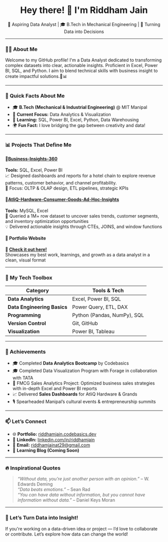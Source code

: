<h1 align="center">Hey there! 👋 I'm Riddham Jain</h1>
<p align="center">
  🚀 Aspiring Data Analyst | 🎓 B.Tech in Mechanical Engineering | 🎯 Turning Data into Decisions
</p>

---

### 👨‍💻 About Me

Welcome to my GitHub profile! I'm a Data Analyst dedicated to transforming complex datasets into clear, actionable insights. Proficient in Excel, Power BI, SQL, and Python. I aim to blend technical skills with business insight to create impactful solutions.🚀📊

---

### 📌 Quick Facts About Me

- 🎓 **B.Tech (Mechanical & Industrial Engineering)** @ MIT Manipal  
- 🎯 **Current Focus:** Data Analytics & Visualization  
- 🌱 **Learning:** SQL, Power BI, Excel, Python, Data Warehousing  
- 🌍 **Fun Fact:** I love bridging the gap between creativity and data!

---

### 📊 Projects That Define Me

#### 📌[Business-Insights-360](https://app.powerbi.com/links/RMSYEAo2rl?ctid=c6e549b3-5f45-4032-aae9-d4244dc5b2c4&pbi_source=linkShare) 
**Tools:** SQL, Excel, Power BI  
📈 Designed dashboards and reports for a hotel chain to explore revenue patterns, customer behavior, and channel profitability.  
🚀 Focus: OLTP & OLAP design, ETL pipelines, strategic KPIs

#### 📌[AtliQ-Hardware-Consumer-Goods-Ad-Hoc-Insights](https://github.com/Jainriddham/AtliQ-Hardware-Consumer-Goods-Ad-Hoc-Insights)  
**Tools:** MySQL, Excel  
🧠 Queried a 1M+ row dataset to uncover sales trends, customer segments, and inventory optimization opportunities  
💡 Delivered actionable insights through CTEs, JOINS, and window functions

#### 📌 Portfolio Website  
**🔗 [Check it out here!](https://codebasics.io/portfolio/Riddham-Jain)**  
Showcases my best work, learnings, and growth as a data analyst in a clean, visual format

---

### 🧰 My Tech Toolbox

| Category                     | Tools & Tech |
|-----------------------------|--------------|
| **Data Analytics**          | Excel, Power BI, SQL |
| **Data Engineering Basics** | Power Query, ETL, DAX |
| **Programming**             | Python (Pandas, NumPy), SQL |
| **Version Control**         | Git, GitHub |
| **Visualization**           | Power BI, Tableau |
                 

---

### 🌟 Achievements

- 🎓 Completed **Data Analytics Bootcamp** by Codebasics
- 🎓 Completed Data Visualization Program with Forage in collaboration with TATA
- 💼 FMCG Sales Analytics Project: Optimized business sales strategies with in-depth Excel and Power BI reports
- 📈 Delivered **Sales Dashboards** for AtliQ Hardware & Grands  
- 🎙️ Spearheaded Manipal’s cultural events & entrepreneurship summits

---

### 📫 Let’s Connect

- 🌐 **Portfolio:** [riddhamjain.codebasics.dev](https://codebasics.io/portfolio/Riddham-Jain)  
- 💼 **LinkedIn:** [linkedin.com/in/riddhamjain](www.linkedin.com/in/ridjain29)  
- 📧 **Email:** riddhamjainat29@gmail.com  
- 🧠 **Learning Blog (Coming Soon)**  

---

### 🔥 Inspirational Quotes

> *“Without data, you’re just another person with an opinion.”* – W. Edwards Deming  
> *“Data beats emotions.”* – Sean Rad  
> *“You can have data without information, but you cannot have information without data.”* – Daniel Keys Moran  

---

### 🚀 Let’s Turn Data into Insight!

If you're working on a data-driven idea or project — I’d love to collaborate or contribute. Let’s explore how data can change the world!

